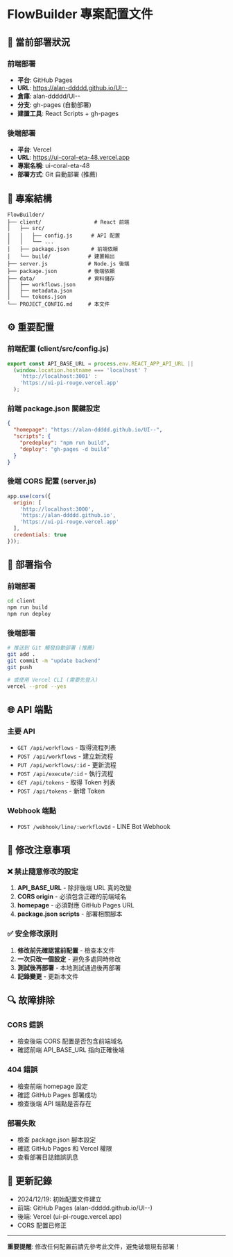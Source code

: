 # FlowBuilder 專案配置文件

## 🚀 當前部署狀況

### 前端部署
- **平台**: GitHub Pages
- **URL**: https://alan-ddddd.github.io/UI--
- **倉庫**: alan-ddddd/UI--
- **分支**: gh-pages (自動部署)
- **建置工具**: React Scripts + gh-pages

### 後端部署  
- **平台**: Vercel
- **URL**: https://ui-coral-eta-48.vercel.app
- **專案名稱**: ui-coral-eta-48
- **部署方式**: Git 自動部署 (推薦)

## 📁 專案結構

```
FlowBuilder/
├── client/                 # React 前端
│   ├── src/
│   │   ├── config.js      # API 配置
│   │   └── ...
│   ├── package.json       # 前端依賴
│   └── build/            # 建置輸出
├── server.js             # Node.js 後端
├── package.json          # 後端依賴
├── data/                 # 資料儲存
│   ├── workflows.json
│   ├── metadata.json
│   └── tokens.json
└── PROJECT_CONFIG.md     # 本文件
```

## ⚙️ 重要配置

### 前端配置 (client/src/config.js)
```javascript
export const API_BASE_URL = process.env.REACT_APP_API_URL || 
  (window.location.hostname === 'localhost' ? 
    'http://localhost:3001' : 
    'https://ui-pi-rouge.vercel.app'
  );
```

### 前端 package.json 關鍵設定
```json
{
  "homepage": "https://alan-ddddd.github.io/UI--",
  "scripts": {
    "predeploy": "npm run build",
    "deploy": "gh-pages -d build"
  }
}
```

### 後端 CORS 配置 (server.js)
```javascript
app.use(cors({
  origin: [
    'http://localhost:3000',
    'https://alan-ddddd.github.io',
    'https://ui-pi-rouge.vercel.app'
  ],
  credentials: true
}));
```

## 🔧 部署指令

### 前端部署
```bash
cd client
npm run build
npm run deploy
```

### 後端部署
```bash
# 推送到 Git 觸發自動部署 (推薦)
git add .
git commit -m "update backend"
git push

# 或使用 Vercel CLI (需要先登入)
vercel --prod --yes
```

## 🌐 API 端點

### 主要 API
- `GET /api/workflows` - 取得流程列表
- `POST /api/workflows` - 建立新流程
- `PUT /api/workflows/:id` - 更新流程
- `POST /api/execute/:id` - 執行流程
- `GET /api/tokens` - 取得 Token 列表
- `POST /api/tokens` - 新增 Token

### Webhook 端點
- `POST /webhook/line/:workflowId` - LINE Bot Webhook

## 🚨 修改注意事項

### ❌ 禁止隨意修改的設定
1. **API_BASE_URL** - 除非後端 URL 真的改變
2. **CORS origin** - 必須包含正確的前端域名
3. **homepage** - 必須對應 GitHub Pages URL
4. **package.json scripts** - 部署相關腳本

### ✅ 安全修改原則
1. **修改前先確認當前配置** - 檢查本文件
2. **一次只改一個設定** - 避免多處同時修改
3. **測試後再部署** - 本地測試通過後再部署
4. **記錄變更** - 更新本文件

## 🔍 故障排除

### CORS 錯誤
- 檢查後端 CORS 配置是否包含前端域名
- 確認前端 API_BASE_URL 指向正確後端

### 404 錯誤
- 檢查前端 homepage 設定
- 確認 GitHub Pages 部署成功
- 檢查後端 API 端點是否存在

### 部署失敗
- 檢查 package.json 腳本設定
- 確認 GitHub Pages 和 Vercel 權限
- 查看部署日誌錯誤訊息

## 📝 更新記錄

- 2024/12/19: 初始配置文件建立
- 前端: GitHub Pages (alan-ddddd.github.io/UI--)
- 後端: Vercel (ui-pi-rouge.vercel.app)
- CORS 配置已修正

---

**重要提醒**: 修改任何配置前請先參考此文件，避免破壞現有部署！
